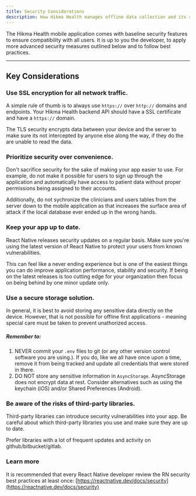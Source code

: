 ```yaml
---
title: Security Considerations
description: How Hikma Health manages offline data collection and its synchronization to allow collaboration between stakeholders.
---
```


The Hikma Health mobile application comes with baseline security features to ensure compatibility with all users. It is up to you the developer, to apply more advanced security measures outlined below and to follow best practices.

---

## Key Considerations

### Use SSL encryption for all network traffic. 
A simple rule of thumb is to always use `https://` over `http://` domains and endpoints. Your Hikma Health backend API should have a SSL certificate and have a `https://` domain.

The TLS security encrypts data between your device and the server to make sure its not intercepted by anyone else along the way, if they do the are unable to read the data.

### Prioritize security over convenience. 
Don't sacrifice security for the sake of making your app easier to use. For example, do not make it possible for users to sign up through the application and automatically have access to patient data without 
proper permissions being assigned to their accounts.

Additionally, do not sychronize the clinicians and users tables from the server down to the mobile application as that increases the surface area of attack if the local database ever ended up in the wrong hands.


### Keep your app up to date. 
React Native releases security updates on a regular basis. Make sure you're using the latest version of React Native to protect your users from known vulnerabilities.

This can feel like a never ending experience but is one of the easiest things you can do improve application performance, stability and security. If being on the latest releases is too cutting 
edge for your organization then focus on being behind by one minor update only.


### Use a secure storage solution. 
In general, it is best to avoid storing any sensitive data directly on the device. However, that is not possible for offline first applications - meaning special care must be taken to prevent unathorized access.

##### Remember to:
1. NEVER commit your `.env` files to git (or any other version control software you are using.). If you do, like we all have once upon a time, remove it from being tracked and update all credentials that were stored in there.
2. DO NOT store any sensitive information in `AsyncStorage`. AsyncStorage does not encrypt data at rest. Consider alternatives such as using the keychain (iOS) and/or Shared Preferences (Android).


### Be aware of the risks of third-party libraries. 
Third-party libraries can introduce security vulnerabilities into your app. Be careful about which third-party libraries you use and make sure they are up to date.

Prefer libraries with a lot of frequent updates and activity on github/bitbucket/gitlab.

### Learn more
It is recommended that every React Native developer review the RN security best practices at least once: [https://reactnative.dev/docs/security](https://reactnative.dev/docs/security)


